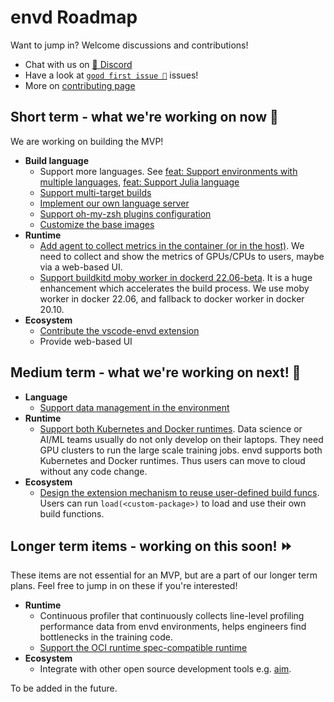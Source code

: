 # envd Roadmap

Want to jump in? Welcome discussions and contributions! 

- Chat with us on [💬 Discord](https://discord.gg/KqswhpVgdU)
- Have a look at [`good first issue 💖`](https://github.com/tensorchord/envd/issues?q=is%3Aissue+is%3Aopen+label%3A%22good+first+issue+%E2%9D%A4%EF%B8%8F%22) issues!
- More on [contributing page](./contributing.md)

## Short term - what we're working on now 🎉

We are working on building the MVP!

- **Build language**
    - Support more languages. See [feat: Support environments with multiple languages](https://github.com/tensorchord/envd/issues/407), [feat: Support Julia language](https://github.com/tensorchord/envd/issues/408)
    - [Support multi-target builds](https://github.com/tensorchord/envd/issues/403)
    - [Implement our own language server](https://github.com/tensorchord/envd/issues/358)
    - [Support oh-my-zsh plugins configuration](https://github.com/tensorchord/envd/issues/106)
    - [Customize the base images](https://github.com/tensorchord/envd/issues/261)
- **Runtime**
    - [Add agent to collect metrics in the container (or in the host)](https://github.com/tensorchord/envd/issues/218). We need to collect and show the metrics of GPUs/CPUs to users, maybe via a web-based UI.
    - [Support buildkitd moby worker in dockerd 22.06-beta](https://github.com/tensorchord/envd/issues/51). It is a huge enhancement which accelerates the build process. We use moby worker in docker 22.06, and fallback to docker worker in docker 20.10.
- **Ecosystem**
    - [Contribute the vscode-envd extension](https://github.com/tensorchord/vscode-envd)
    - Provide web-based UI

## Medium term - what we're working on next! 🏃

- **Language**
    - [Support data management in the environment](https://github.com/tensorchord/envd/issues/5)
- **Runtime**
    - [Support both Kubernetes and Docker runtimes](https://github.com/tensorchord/envd/issues/179). Data science or AI/ML teams usually do not only develop on their laptops. They need GPU clusters to run the large scale training jobs. envd supports both Kubernetes and Docker runtimes. Thus users can move to cloud without any code change.
- **Ecosystem**
    - [Design the extension mechanism to reuse user-defined build funcs](https://github.com/tensorchord/envd/issues/91). Users can run `load(<custom-package>)` to load and use their own build functions.

## Longer term items - working on this soon! ⏩

These items are not essential for an MVP, but are a part of our longer term plans. Feel free to jump in on these if you're interested!

- **Runtime**
    - Continuous profiler that continuously collects line-level profiling performance data from envd environments, helps engineers find bottlenecks in the training code.
    - [Support the OCI runtime spec-compatible runtime](https://github.com/tensorchord/envd/issues/282)
- **Ecosystem**
    - Integrate with other open source development tools e.g. [aim](https://github.com/aimhubio/aim).

To be added in the future.
